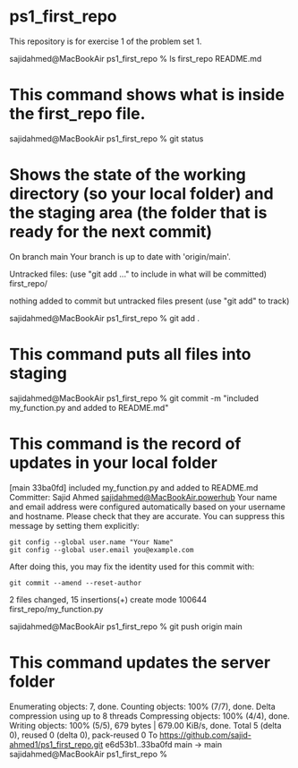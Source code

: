 # ps1_first_repo
This repository is for exercise 1 of the problem set 1.

sajidahmed@MacBookAir ps1_first_repo % ls
first_repo      README.md
# This command shows what is inside the first_repo file.

sajidahmed@MacBookAir ps1_first_repo % git status
# Shows the state of the working directory (so your local folder) and the staging area (the folder that is ready for the next commit)
On branch main
Your branch is up to date with 'origin/main'.

Untracked files:
  (use "git add <file>..." to include in what will be committed)
        first_repo/

nothing added to commit but untracked files present (use "git add" to track)

sajidahmed@MacBookAir ps1_first_repo % git add .
# This command puts all files into staging

sajidahmed@MacBookAir ps1_first_repo % git commit -m "included my_function.py and added to README.md"
# This command is the record of updates in your local folder

[main 33ba0fd] included my_function.py and added to README.md
 Committer: Sajid Ahmed <sajidahmed@MacBookAir.powerhub>
Your name and email address were configured automatically based
on your username and hostname. Please check that they are accurate.
You can suppress this message by setting them explicitly:

    git config --global user.name "Your Name"
    git config --global user.email you@example.com

After doing this, you may fix the identity used for this commit with:

    git commit --amend --reset-author

 2 files changed, 15 insertions(+)
 create mode 100644 first_repo/my_function.py


sajidahmed@MacBookAir ps1_first_repo % git push origin main
# This command updates the server folder

Enumerating objects: 7, done.
Counting objects: 100% (7/7), done.
Delta compression using up to 8 threads
Compressing objects: 100% (4/4), done.
Writing objects: 100% (5/5), 679 bytes | 679.00 KiB/s, done.
Total 5 (delta 0), reused 0 (delta 0), pack-reused 0
To https://github.com/sajid-ahmed1/ps1_first_repo.git
   e6d53b1..33ba0fd  main -> main
sajidahmed@MacBookAir ps1_first_repo % 

